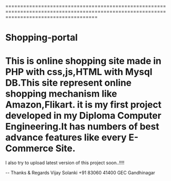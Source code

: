 ===========================================================================================================================================
# Shopping-portal
This is online shopping site made in PHP with css,js,HTML with Mysql DB.This site represent online shopping mechanism like Amazon,Flikart.
it is my first project developed in my Diploma Computer Engineering.It has numbers of best advance features like every E-Commerce Site.
===========================================================================================================================================


I also try to upload latest version of this project soon..!!!!


--
Thanks & Regards
Vijay Solanki
+91 83060 41400
GEC Gandhinagar
